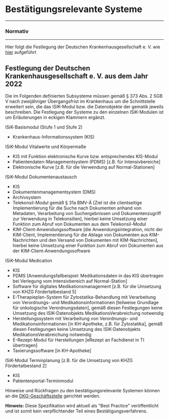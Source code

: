 # Bestätigungsrelevante Systeme

---
### Normativ
---

Hier folgt die Festlegung der Deutschen Krankenhausgesellschaft e. V. wie [hier](https://www.dkgev.de/themen/digitalisierung-daten/elektronische-datenuebermittlung/datenuebermittlung-nach-373-sgb-v-informationssysteme-im-krankenhaus/) aufgeführt

## Festlegung der Deutschen Krankenhausgesellschaft e. V. aus dem Jahr 2022

Die im Folgenden definierten Subsysteme müssen gemäß § 373 Abs. 2 SGB V nach
zweijähriger Übergangsfrist im Krankenhaus um die Schnittstelle erweitert sein, die
das ISIK-Modul bzw. die Datenobjekte der gematik jeweils beschreiben. Die Festlegung der Systeme zu den einzelnen ISiK-Modulen ist um Erläuterungen in eckigen
Klammern ergänzt.

ISiK-Basismodul (Stufe 1 und Stufe 2)
- Krankenhaus-Informationssystem (KIS)

ISiK-Modul Vitalwerte und Körpermaße
- KIS mit Funktion elektronische Kurve bzw. entsprechendes KIS-Modul
- Patientendaten-Managementsystem (PDMS) [z.B. für Intensivbereiche]
- Elektronische Kurve [z.B. für die Verwendung auf Normal-Stationen]

ISiK-Modul Dokumentenaustausch
- KIS
- Dokumentenmanagementsystem (DMS)
- Archivsystem
- Telekonsil-Modul gemäß § 31a BMV-Ä [Ziel ist die clientseitige Implementierung für die Suche nach Dokumenten anhand von Metadaten,
Verarbeitung von Suchergebnissen und Dokumentenzugriff zur Verwendung in Telekonsilien], hierbei keine Umsetzung einer Funktion zum Abruf von Dokumenten aus dem Telekonsil-Modul
- KIM-Client-Anwendungssoftware [die Anwendungsintegration, nicht der
KIM-Client, Implementierung für die Ablage von Dokumenten aus KIM-Nachrichten und den Versand von Dokumenten mit KIM-Nachrichten],
hierbei keine Umsetzung einer Funktion zum Abruf von Dokumenten aus
der KIM-Client-Anwendungssoftware

ISiK-Modul Medication
- KIS
- PDMS [Anwendungsfallbeispiel: Medikationsdaten in das KIS übertragen bei Verlegung vom Intensivbereich auf Normal-Station]
- Software für digitales Medikationsmanagement [z.B. für die Umsetzung
von KHZG Fördertatbestand 5]
- E-Therapieplan-System für Zytostatika-Behandlung mit Verarbeitung
von Verordnungs- und Medikationsinformationen [teilweise Grundlage
für onkologische Verordnungsdaten], gemäß diesen Festlegungen keine
Umsetzung des ISIK-Datenobjekts MedikationsVerabreichung notwendig
- Herstellungssystem mit Verarbeitung von Verordnungs- und Medikationsinformationen [in KH-Apotheke, z.B. für Zytostatika], gemäß diesen
Festlegungen keine Umsetzung des ISIK-Datenobjekts MedikationsVerabreichung notwendig
- E-Rezept-Modul für Herstellungen [eRezept an Fachdienst in TI übertragen]
- Taxierungssoftware [in KH-Apotheke]

ISiK-Modul Terminplanung [z.B. für die Umsetzung von KHZG Fördertatbestand 2]
- KIS
- Patientenportal-Terminmodul

Hinweise und Rückfragen zu den bestätigungsrelevante Systemen können an die [DKG-Geschäftsstelle](https://www.dkgev.de/dkg/verband-auf-einen-blick/geschaeftsstelle/) gerichtet werden.

**Hinweis:** Diese Spezifikation wird aktuell als "Best Practice" veröffentlicht und ist somit kein verpflichtender Teil eines Bestätigungsverfahrens. 